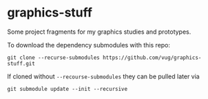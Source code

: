 # graphics-stuff

Some project fragments for my graphics studies and prototypes.

To download the dependency submodules with this repo:

```
git clone --recurse-submodules https://github.com/vug/graphics-stuff.git
```

If cloned without `--recourse-submodules` they can be pulled later via

```
git submodule update --init --recursive
```
